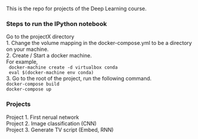 This is the repo for projects of the Deep Learning course.

### Steps to run the IPython notebook
Go to the projectX directory
<br>1. Change the volume mapping in the docker-compose.yml to be a directory on your machine.
<br>2. Create / Start a docker machine.  
For example,    
`` docker-machine create -d virtualbox conda``  
`` eval $(docker-machine env conda)``
<br>3. Go to the root of the project, run the following command.  
 ``docker-compose build``  
 ``docker-compose up``
 
### Projects
Project 1. First nerual network
<br>
Project 2. Image classification (CNN) 
<br>
Project 3. Generate TV script (Embed, RNN)
